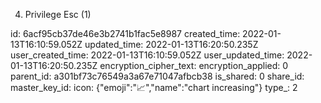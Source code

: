 4. Privilege Esc (1)

id: 6acf95cb37de46e3b2741b1fac5e8987
created_time: 2022-01-13T16:10:59.052Z
updated_time: 2022-01-13T16:20:50.235Z
user_created_time: 2022-01-13T16:10:59.052Z
user_updated_time: 2022-01-13T16:20:50.235Z
encryption_cipher_text: 
encryption_applied: 0
parent_id: a301bf73c76549a3a67e71047afbcb38
is_shared: 0
share_id: 
master_key_id: 
icon: {"emoji":"📈","name":"chart increasing"}
type_: 2